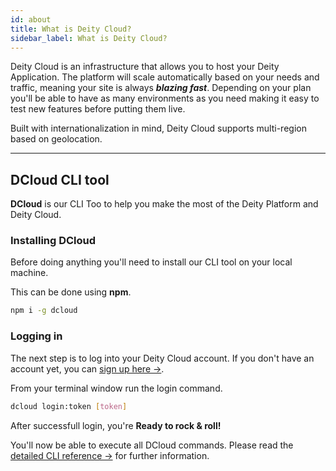 ```yaml
---
id: about
title: What is Deity Cloud?
sidebar_label: What is Deity Cloud?
---
```



<p className="desc">
	Deity Cloud is an infrastructure that allows you to host your Deity Application. The platform will scale automatically based on your needs and traffic, meaning your site is always <strong><i>blazing fast</i></strong>. Depending on your plan you'll be able to have as many environments as you need making it easy to test new features before putting them live.
</p>
<p className="desc">
Built with internationalization in mind, Deity Cloud supports multi-region based on geolocation.
</p>

---

## DCloud CLI tool

**DCloud** is our CLI Too to help you make the most of the Deity Platform and Deity Cloud. 

### Installing DCloud

Before doing anything you'll need to install our CLI tool on your local machine.

This can be done using **npm**.

```bash
npm i -g dcloud
```

### Logging in

The next step is to log into your Deity Cloud account. If you don't have an account yet, you can [sign up here →](https://console.deity.cloud/signup).

From your terminal window run the login command.

```bash
dcloud login:token [token]
```

After successfull login, you're **Ready to rock & roll!**

You'll now be able to execute all DCloud commands. Please read the [detailed CLI reference →](/docs/console/cloud/dcloud) for further information.